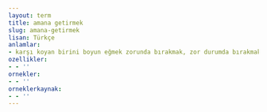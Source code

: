 ```yaml
---
layout: term
title: amana getirmek
slug: amana-getirmek
lisan: Türkçe
anlamlar:
- karşı koyan birini boyun eğmek zorunda bırakmak, zor durumda bırakmak
ozellikler:
- - ''
ornekler:
- - ''
orneklerkaynak:
- - ''
---
```

